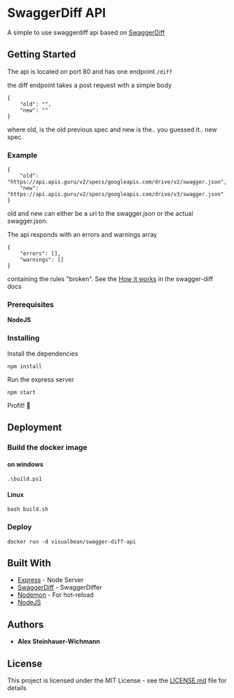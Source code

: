 # SwaggerDiff API

A simple to use swaggerdiff api based on [SwaggerDiff](https://github.com/zallek/swagger-diff)

## Getting Started

The api is located on port 80 and has one endpoint
`/diff`

the diff endpoint takes a post request with a simple body

```
{
	"old": "",
	"new": ""
}
```

where old, is the old previous spec and new is the.. you guessed it.. new spec.

### Example

```
{
	"old": "https://api.apis.guru/v2/specs/googleapis.com/drive/v2/swagger.json",
	"new": "https://api.apis.guru/v2/specs/googleapis.com/drive/v3/swagger.json"
}
```

old and new can either be a uri to the swagger.json or the actual swagger.json.

The api responds with an errors and warnings array

```
{
    "errors": [],
    "warnings": []
}
```

containing the rules "broken".
See the [How it works](https://github.com/zallek/swagger-diff#how-it-works) in the swagger-diff docs
### Prerequisites

**NodeJS**

### Installing

Install the dependencies

```
npm install
```

Run the express server

```
npm start
```

Profit! :tada:

## Deployment

### Build the docker image

#### on windows

```
.\build.ps1
```

#### Linux

```
bash build.sh
```

### Deploy

```
docker run -d visualbean/swagger-diff-api
```

## Built With

- [Express](https://expressjs.com/) - Node Server
- [SwaggerDiff](https://github.com/zallek/swagger-diff) - SwaggerDiffer
- [Nodemon](https://nodemon.io/) - For hot-reload
- [NodeJS](https://nodejs.org)

## Authors

- **Alex Steinhauer-Wichmann**

## License

This project is licensed under the MIT License - see the [LICENSE.md](LICENSE.md) file for details
